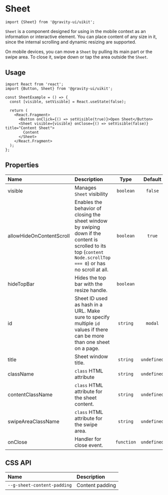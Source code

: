 <!--GITHUB_BLOCK-->

# Sheet

<!--/GITHUB_BLOCK-->

```tsx
import {Sheet} from '@gravity-ui/uikit';
```

`Sheet` is a component designed for using in the mobile context as an information or interactive element. You can place content of any size in it, since the internal scrolling and dynamic resizing are supported.

On mobile devices, you can move a `Sheet` by pulling its main part or the swipe area. To close it, swipe down or tap the area outside the `Sheet`.

## Usage

```tsx
import React from 'react';
import {Button, Sheet} from '@gravity-ui/uikit';

const SheetExample = () => {
  const [visible, setVisible] = React.useState(false);

  return (
    <React.Fragment>
      <Button onClick={() => setVisible(true)}>Open Sheet</Button>
      <Sheet visible={visible} onClose={() => setVisible(false)} title="Content Sheet">
        Content
      </Sheet>
    </React.Fragment>
  );
};
```

## Properties

| Name                     | Description                                                                                                                                                      |    Type    |   Default   |
| :----------------------- | :--------------------------------------------------------------------------------------------------------------------------------------------------------------- | :--------: | :---------: |
| visible                  | Manages `Sheet` visibility                                                                                                                                       | `boolean`  |   `false`   |
| allowHideOnContentScroll | Enables the behavior of closing the sheet window by swiping down if the content is scrolled to its top (`content Node.scrollTop === 0`) or has no scroll at all. | `boolean`  |   `true`    |
| hideTopBar               | Hides the top bar with the resize handle.                                                                                                                        | `boolean`  |             |
| id                       | Sheet ID used as hash in a URL. Make sure to specify multiple `id` values if there can be more than one sheet on a page.                                         |  `string`  |   `modal`   |
| title                    | Sheet window title.                                                                                                                                              |  `string`  | `undefined` |
| className                | `class` HTML attribute                                                                                                                                           |  `string`  | `undefined` |
| contentClassName         | `class` HTML attribute for the sheet content.                                                                                                                    |  `string`  | `undefined` |
| swipeAreaClassName       | `class` HTML attribute for the swipe area.                                                                                                                       |  `string`  | `undefined` |
| onClose                  | Handler for close event.                                                                                                                                         | `function` | `undefined` |

## CSS API

| Name                        | Description     |
| :-------------------------- | :-------------- |
| `--g-sheet-content-padding` | Content padding |
